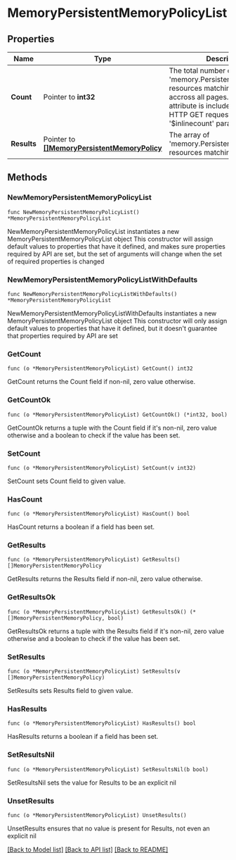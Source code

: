 # MemoryPersistentMemoryPolicyList

## Properties

Name | Type | Description | Notes
------------ | ------------- | ------------- | -------------
**Count** | Pointer to **int32** | The total number of &#39;memory.PersistentMemoryPolicy&#39; resources matching the request, accross all pages. The &#39;Count&#39; attribute is included when the HTTP GET request includes the &#39;$inlinecount&#39; parameter. | [optional] 
**Results** | Pointer to [**[]MemoryPersistentMemoryPolicy**](MemoryPersistentMemoryPolicy.md) | The array of &#39;memory.PersistentMemoryPolicy&#39; resources matching the request. | [optional] 

## Methods

### NewMemoryPersistentMemoryPolicyList

`func NewMemoryPersistentMemoryPolicyList() *MemoryPersistentMemoryPolicyList`

NewMemoryPersistentMemoryPolicyList instantiates a new MemoryPersistentMemoryPolicyList object
This constructor will assign default values to properties that have it defined,
and makes sure properties required by API are set, but the set of arguments
will change when the set of required properties is changed

### NewMemoryPersistentMemoryPolicyListWithDefaults

`func NewMemoryPersistentMemoryPolicyListWithDefaults() *MemoryPersistentMemoryPolicyList`

NewMemoryPersistentMemoryPolicyListWithDefaults instantiates a new MemoryPersistentMemoryPolicyList object
This constructor will only assign default values to properties that have it defined,
but it doesn't guarantee that properties required by API are set

### GetCount

`func (o *MemoryPersistentMemoryPolicyList) GetCount() int32`

GetCount returns the Count field if non-nil, zero value otherwise.

### GetCountOk

`func (o *MemoryPersistentMemoryPolicyList) GetCountOk() (*int32, bool)`

GetCountOk returns a tuple with the Count field if it's non-nil, zero value otherwise
and a boolean to check if the value has been set.

### SetCount

`func (o *MemoryPersistentMemoryPolicyList) SetCount(v int32)`

SetCount sets Count field to given value.

### HasCount

`func (o *MemoryPersistentMemoryPolicyList) HasCount() bool`

HasCount returns a boolean if a field has been set.

### GetResults

`func (o *MemoryPersistentMemoryPolicyList) GetResults() []MemoryPersistentMemoryPolicy`

GetResults returns the Results field if non-nil, zero value otherwise.

### GetResultsOk

`func (o *MemoryPersistentMemoryPolicyList) GetResultsOk() (*[]MemoryPersistentMemoryPolicy, bool)`

GetResultsOk returns a tuple with the Results field if it's non-nil, zero value otherwise
and a boolean to check if the value has been set.

### SetResults

`func (o *MemoryPersistentMemoryPolicyList) SetResults(v []MemoryPersistentMemoryPolicy)`

SetResults sets Results field to given value.

### HasResults

`func (o *MemoryPersistentMemoryPolicyList) HasResults() bool`

HasResults returns a boolean if a field has been set.

### SetResultsNil

`func (o *MemoryPersistentMemoryPolicyList) SetResultsNil(b bool)`

 SetResultsNil sets the value for Results to be an explicit nil

### UnsetResults
`func (o *MemoryPersistentMemoryPolicyList) UnsetResults()`

UnsetResults ensures that no value is present for Results, not even an explicit nil

[[Back to Model list]](../README.md#documentation-for-models) [[Back to API list]](../README.md#documentation-for-api-endpoints) [[Back to README]](../README.md)



